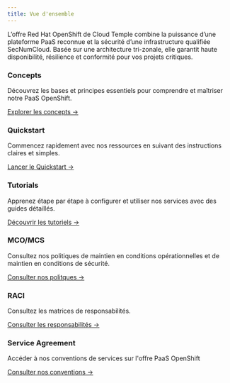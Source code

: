 ```yaml
---
title: Vue d'ensemble
---
```


L’offre Red Hat OpenShift de Cloud Temple combine la puissance d’une plateforme PaaS reconnue et la sécurité d’une infrastructure qualifiée SecNumCloud. Basée sur une architecture tri-zonale, elle garantit haute disponibilité, résilience et conformité pour vos projets critiques.

<div class="card-grid">
  <div class="card">
    <h3>Concepts</h3>
    <p>Découvrez les bases et principes essentiels pour comprendre et maîtriser notre PaaS OpenShift.</p>
    <a href="./concepts" class="card-link">Explorer les concepts &rarr;</a>
  </div>
  <div class="card">
    <h3>Quickstart</h3>
    <p>Commencez rapidement avec nos ressources en suivant des instructions claires et simples.</p>
    <a href="./quickstart" class="card-link">Lancer le Quickstart &rarr;</a>
  </div>
  <div class="card">
    <h3>Tutorials</h3>
    <p>Apprenez étape par étape à configurer et utiliser nos services avec des guides détaillés.</p>
    <a href="./tutorials/tutorials" class="card-link">Découvrir les tutoriels &rarr;</a>
  </div>
  <div class="card">
    <h3>MCO/MCS</h3>
    <p>Consultez nos politiques de maintien en conditions opérationnelles et de maintien en conditions de sécurité.</p>
    <a href="../governance/paas/mco_mcs" class="card-link">Consulter nos politques &rarr;</a>
  </div>
  <div class="card">
    <h3>RACI</h3>
    <p>Consultez les matrices de responsabilités.</p>
    <a href="../governance/paas/raci" class="card-link">Consulter les responsabilités &rarr;</a>
  </div>
  <div class="card">
    <h3>Service Agreement</h3>
    <p>Accéder à nos conventions de services sur l'offre PaaS OpenShift</p>
    <a href="../governance/paas/service_agreement_paas" class="card-link">Consulter nos conventions &rarr;</a>
  </div>
</div>
